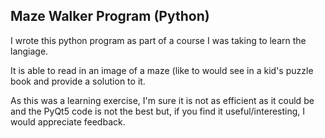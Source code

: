 ## Maze Walker Program (Python)

I wrote this python program as part of a course I was taking to learn the langiage.

It is able to read in an image of a maze (like to would see in a kid's puzzle book and provide a solution to it.

As this was a learning exercise, I'm sure it is not as efficient as it could be and the PyQt5 code is not the best but, if you find it useful/interesting, I would appreciate feedback.
